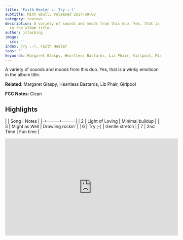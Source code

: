 ```yaml
---
title: 'Faith Healer :: Try ;-)'
subtitle: Mint &bull; released 2017-09-08
category: reviews
description: A variety of sounds and moods from this duo. Yes, that is a winky emoticon
  in the album title.
author: jclacking
image:
  src: ''
index: Try ;-), Faith Healer
tags: ''
keywords: Margaret Glaspy, Heartless Bastards, Liz Phair, Girlpool, Mint
---
```

A variety of sounds and moods from this duo. Yes, that is a winky emoticon in the album title.<!--more-->

**Related**: Margaret Glaspy, Heartless Bastards, Liz Phair, Girlpool

**FCC Notes**: Clean

## Highlights

| | Song | Notes |
|-+------+-------|
| 2 | Light of Loving | Minimal buildup |
| 3 | Might as Well | Drawling rockin’ |
| 6 | Try ;-) | Gentle stretch |
| 7 | 2nd Time | Fun time |

<div class="tlo-detail-video"><iframe width="560" height="315" src="https://www.youtube.com/embed/-Z2UwcfcjZs" frameborder="0" allow="autoplay; encrypted-media" allowfullscreen></iframe></div>

